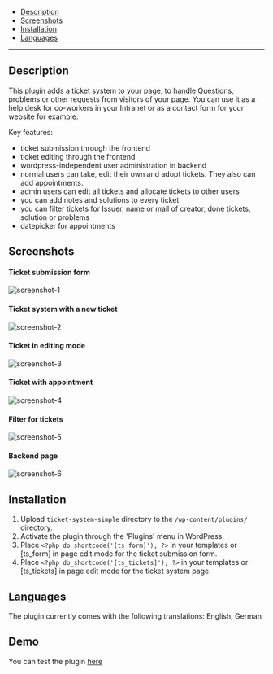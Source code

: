 * [Description](#description)
* [Screenshots](#screenshots)
* [Installation](#installation)
* [Languages](#languages)

---------

## Description 
This plugin adds a ticket system to your page, to handle Questions, problems or other requests from visitors of your page.
You can use it as a help desk for co-workers in your Intranet or as a contact form for your website for example.


Key features:
*   ticket submission through the frontend
*   ticket editing through the frontend
*   wordpress-independent user administration in backend
*   normal users can take, edit their own and adopt tickets. They also can add appointments.
*	admin users can edit all tickets and allocate tickets to other users
*   you can add notes and solutions to every ticket
*	you can filter tickets for Issuer, name or mail of creator, done tickets, solution or problems
*	datepicker for appointments


##  Screenshots
#### Ticket submission form
![screenshot-1](https://cloud.githubusercontent.com/assets/13997715/9519994/09460dc4-4cc4-11e5-9d74-cdc392052a59.png)

#### Ticket system with a new ticket
![screenshot-2](https://cloud.githubusercontent.com/assets/13997715/9519992/0944c70c-4cc4-11e5-9d19-a6eb4e45dd83.png)

#### Ticket in editing mode
![screenshot-3](https://cloud.githubusercontent.com/assets/13997715/9519993/09457a3a-4cc4-11e5-8864-fa9946e4b2fc.png)

#### Ticket with appointment
![screenshot-4](https://cloud.githubusercontent.com/assets/13997715/9519991/0943a778-4cc4-11e5-9951-e18e89a5dc3f.png)

#### Filter for tickets
![screenshot-5](https://cloud.githubusercontent.com/assets/13997715/9519996/0949566e-4cc4-11e5-82f9-ee559a5113ad.png)

#### Backend page
![screenshot-6](https://cloud.githubusercontent.com/assets/13997715/9519995/094827f8-4cc4-11e5-9a1a-9689b6b49607.png)




## Installation

1. Upload `ticket-system-simple` directory to the `/wp-content/plugins/` directory.
2. Activate the plugin through the 'Plugins' menu in WordPress.
3. Place `<?php do_shortcode('[ts_form]'); ?>` in your templates or [ts_form] in page edit mode for the ticket submission form.
4. Place `<?php do_shortcode('[ts_tickets]'); ?>` in your templates or [ts_tickets] in page edit mode for the ticket system page.


## Languages
The plugin currently comes with the following translations:
English, German

## Demo
You can test the plugin [here](http://wp12405556.server-he.de/)

